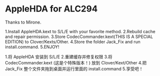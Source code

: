 # AppleHDA for ALC294

Thanks to Mirone.

1.Install AppleHDA.kext to S/L/E with your favorite method.
2.Rebuild cache and repair permission.
3.Store CodecCommander.kext(THIS IS A SPECIAL EDITION) to Clover/Kexts/Other.
4.Store the folder Jack_Fix and run install.command.
5.ENJOY!

1.将 AppleHDA 安装到 S/L/E
2.重建缓存并修复权限
3.将 CodecCommander.kext (这是个特殊版本！) 放到 Clover/Kext/Other
4.把 Jack_Fix 整个文件夹拖到桌面并运行里面的 install.command
5.享受吧！
